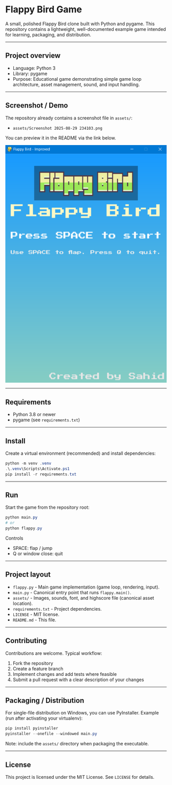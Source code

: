 # Flappy Bird Game

A small, polished Flappy Bird clone built with Python and pygame.
This repository contains a lightweight, well-documented example game intended for learning, packaging, and distribution.

---

## Project overview

- Language: Python 3
- Library: pygame
- Purpose: Educational game demonstrating simple game loop architecture, asset management, sound, and input handling.

---

## Screenshot / Demo

The repository already contains a screenshot file in `assets/`:

- `assets/Screenshot 2025-08-29 234103.png`

You can preview it in the README via the link below. 

![Gameplay screenshot](assets/screenshot.png)


---

## Requirements

- Python 3.8 or newer
- pygame (see `requirements.txt`)

---

## Install

Create a virtual environment (recommended) and install dependencies:

```powershell
python -m venv .venv
.\.venv\Scripts\Activate.ps1
pip install -r requirements.txt
```

---

## Run

Start the game from the repository root:

```powershell
python main.py
# or
python flappy.py
```

Controls

- SPACE: flap / jump
- Q or window close: quit

---

## Project layout

- `flappy.py` - Main game implementation (game loop, rendering, input).
- `main.py` - Canonical entry point that runs `flappy.main()`.
- `assets/` - Images, sounds, font, and highscore file (canonical asset location).
- `requirements.txt` - Project dependencies.
- `LICENSE` - MIT license.
- `README.md` - This file.

---
## Contributing

Contributions are welcome. Typical workflow:

1. Fork the repository
2. Create a feature branch
3. Implement changes and add tests where feasible
4. Submit a pull request with a clear description of your changes

---

## Packaging / Distribution

For single-file distribution on Windows, you can use PyInstaller. Example (run after activating your virtualenv):

```powershell
pip install pyinstaller
pyinstaller --onefile --windowed main.py
```

Note: include the `assets/` directory when packaging the executable.

---

## License

This project is licensed under the MIT License. See `LICENSE` for details.
